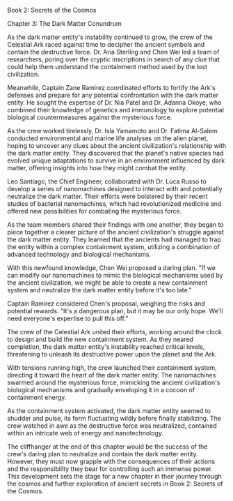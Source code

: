 Book 2: Secrets of the Cosmos

Chapter 3: The Dark Matter Conundrum

As the dark matter entity's instability continued to grow, the crew of the Celestial Ark raced against time to decipher the ancient symbols and contain the destructive force. Dr. Aria Sterling and Chen Wei led a team of researchers, poring over the cryptic inscriptions in search of any clue that could help them understand the containment method used by the lost civilization.

Meanwhile, Captain Zane Ramirez coordinated efforts to fortify the Ark's defenses and prepare for any potential confrontation with the dark matter entity. He sought the expertise of Dr. Nia Patel and Dr. Adanna Okoye, who combined their knowledge of genetics and immunology to explore potential biological countermeasures against the mysterious force.

As the crew worked tirelessly, Dr. Isla Yamamoto and Dr. Fatima Al-Salem conducted environmental and marine life analyses on the alien planet, hoping to uncover any clues about the ancient civilization's relationship with the dark matter entity. They discovered that the planet's native species had evolved unique adaptations to survive in an environment influenced by dark matter, offering insights into how they might combat the entity.

Leo Santiago, the Chief Engineer, collaborated with Dr. Luca Russo to develop a series of nanomachines designed to interact with and potentially neutralize the dark matter. Their efforts were bolstered by their recent studies of bacterial nanomachines, which had revolutionized medicine and offered new possibilities for combating the mysterious force.

As the team members shared their findings with one another, they began to piece together a clearer picture of the ancient civilization's struggle against the dark matter entity. They learned that the ancients had managed to trap the entity within a complex containment system, utilizing a combination of advanced technology and biological mechanisms.

With this newfound knowledge, Chen Wei proposed a daring plan. "If we can modify our nanomachines to mimic the biological mechanisms used by the ancient civilization, we might be able to create a new containment system and neutralize the dark matter entity before it's too late."

Captain Ramirez considered Chen's proposal, weighing the risks and potential rewards. "It's a dangerous plan, but it may be our only hope. We'll need everyone's expertise to pull this off."

The crew of the Celestial Ark united their efforts, working around the clock to design and build the new containment system. As they neared completion, the dark matter entity's instability reached critical levels, threatening to unleash its destructive power upon the planet and the Ark.

With tensions running high, the crew launched their containment system, directing it toward the heart of the dark matter entity. The nanomachines swarmed around the mysterious force, mimicking the ancient civilization's biological mechanisms and gradually enveloping it in a cocoon of containment energy.

As the containment system activated, the dark matter entity seemed to shudder and pulse, its form fluctuating wildly before finally stabilizing. The crew watched in awe as the destructive force was neutralized, contained within an intricate web of energy and nanotechnology.

The cliffhanger at the end of this chapter would be the success of the crew's daring plan to neutralize and contain the dark matter entity. However, they must now grapple with the consequences of their actions and the responsibility they bear for controlling such an immense power. This development sets the stage for a new chapter in their journey through the cosmos and further exploration of ancient secrets in Book 2: Secrets of the Cosmos.